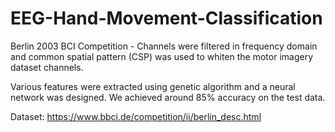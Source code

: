 # EEG-Hand-Movement-Classification
Berlin 2003 BCI Competition - Channels were filtered in frequency domain and common spatial pattern (CSP) was used to whiten the motor imagery dataset channels.  

Various features were extracted using genetic algorithm and a neural network was designed. We achieved around 85% accuracy on the test data. 

Dataset: https://www.bbci.de/competition/ii/berlin_desc.html
